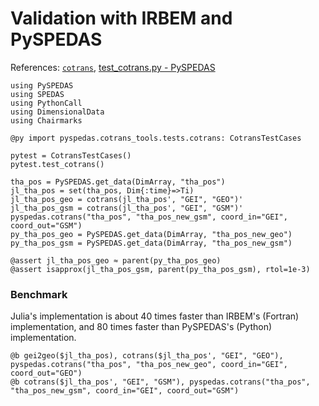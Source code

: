 # Validation with IRBEM and PySPEDAS

References: [`cotrans`](@ref), [test_cotrans.py - PySPEDAS](https://github.com/spedas/pyspedas/blob/master/pyspedas/cotrans_tools/tests/cotrans.py)

```@example coords
using PySPEDAS
using SPEDAS
using PythonCall
using DimensionalData
using Chairmarks
```

```@example coords
@py import pyspedas.cotrans_tools.tests.cotrans: CotransTestCases

pytest = CotransTestCases()
pytest.test_cotrans()

tha_pos = PySPEDAS.get_data(DimArray, "tha_pos")
jl_tha_pos = set(tha_pos, Dim{:time}=>Ti)
jl_tha_pos_geo = cotrans(jl_tha_pos', "GEI", "GEO")'
jl_tha_pos_gsm = cotrans(jl_tha_pos', "GEI", "GSM")'
pyspedas.cotrans("tha_pos", "tha_pos_new_gsm", coord_in="GEI", coord_out="GSM")
py_tha_pos_geo = PySPEDAS.get_data(DimArray, "tha_pos_new_geo")
py_tha_pos_gsm = PySPEDAS.get_data(DimArray, "tha_pos_new_gsm")

@assert jl_tha_pos_geo ≈ parent(py_tha_pos_geo)
@assert isapprox(jl_tha_pos_gsm, parent(py_tha_pos_gsm), rtol=1e-3)
```

### Benchmark

Julia's implementation is about 40 times faster than IRBEM's (Fortran) implementation, and 80 times faster than PySPEDAS's (Python) implementation.

```@example coords
@b gei2geo($jl_tha_pos), cotrans($jl_tha_pos', "GEI", "GEO"), pyspedas.cotrans("tha_pos", "tha_pos_new_geo", coord_in="GEI", coord_out="GEO")
@b cotrans($jl_tha_pos', "GEI", "GSM"), pyspedas.cotrans("tha_pos", "tha_pos_new_gsm", coord_in="GEI", coord_out="GSM")
```